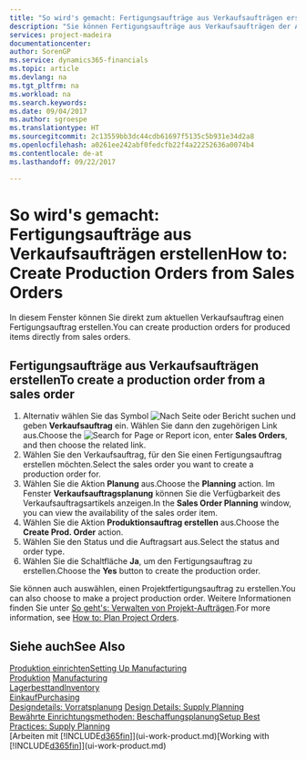 ```yaml
---
title: "So wird's gemacht: Fertigungsaufträge aus Verkaufsaufträgen erstellen | Microsoft Docs"
description: "Sie können Fertigungsaufträge aus Verkaufsaufträgen der Abteilung Vertrieb und Marketing erstellen."
services: project-madeira
documentationcenter: 
author: SorenGP
ms.service: dynamics365-financials
ms.topic: article
ms.devlang: na
ms.tgt_pltfrm: na
ms.workload: na
ms.search.keywords: 
ms.date: 09/04/2017
ms.author: sgroespe
ms.translationtype: HT
ms.sourcegitcommit: 2c13559bb3dc44cdb61697f5135c5b931e34d2a8
ms.openlocfilehash: a0261ee242abf0fedcfb22f4a22252636a0074b4
ms.contentlocale: de-at
ms.lasthandoff: 09/22/2017

---
```

# <a name="how-to-create-production-orders-from-sales-orders"></a><span data-ttu-id="72bbb-103">So wird's gemacht: Fertigungsaufträge aus Verkaufsaufträgen erstellen</span><span class="sxs-lookup"><span data-stu-id="72bbb-103">How to: Create Production Orders from Sales Orders</span></span>
<span data-ttu-id="72bbb-104">In diesem Fenster können Sie direkt zum aktuellen Verkaufsauftrag einen Fertigungsauftrag erstellen.</span><span class="sxs-lookup"><span data-stu-id="72bbb-104">You can create production orders for produced items directly from sales orders.</span></span>  

## <a name="to-create-a-production-order-from-a-sales-order"></a><span data-ttu-id="72bbb-105">Fertigungsaufträge aus Verkaufsaufträgen erstellen</span><span class="sxs-lookup"><span data-stu-id="72bbb-105">To create a production order from a sales order</span></span>  

1.  <span data-ttu-id="72bbb-106">Alternativ wählen Sie das Symbol ![Nach Seite oder Bericht suchen](media/ui-search/search_small.png "Nach Seite oder Bericht suchen") und geben **Verkaufsauftrag** ein. Wählen Sie dann den zugehörigen Link aus.</span><span class="sxs-lookup"><span data-stu-id="72bbb-106">Choose the ![Search for Page or Report](media/ui-search/search_small.png "Search for Page or Report icon") icon, enter **Sales Orders**, and then choose the related link.</span></span>  
2.  <span data-ttu-id="72bbb-107">Wählen Sie den Verkaufsauftrag, für den Sie einen Fertigungsauftrag erstellen möchten.</span><span class="sxs-lookup"><span data-stu-id="72bbb-107">Select the sales order you want to create a production order for.</span></span>  
3.  <span data-ttu-id="72bbb-108">Wählen Sie die Aktion **Planung** aus.</span><span class="sxs-lookup"><span data-stu-id="72bbb-108">Choose the **Planning** action.</span></span> <span data-ttu-id="72bbb-109">Im Fenster **Verkaufsauftragsplanung** können Sie die Verfügbarkeit des Verkaufsauftragsartikels anzeigen.</span><span class="sxs-lookup"><span data-stu-id="72bbb-109">In the **Sales Order Planning** window, you can view the availability of the sales order item.</span></span>  
4.  <span data-ttu-id="72bbb-110">Wählen Sie die Aktion **Produktionsauftrag erstellen** aus.</span><span class="sxs-lookup"><span data-stu-id="72bbb-110">Choose the **Create Prod. Order** action.</span></span>  
5.  <span data-ttu-id="72bbb-111">Wählen Sie den Status und die Auftragsart aus.</span><span class="sxs-lookup"><span data-stu-id="72bbb-111">Select the status and order type.</span></span>  
6.  <span data-ttu-id="72bbb-112">Wählen Sie die Schaltfläche **Ja**, um den Fertigungsauftrag zu erstellen.</span><span class="sxs-lookup"><span data-stu-id="72bbb-112">Choose the **Yes** button to create the production order.</span></span>

<span data-ttu-id="72bbb-113">Sie können auch auswählen, einen Projektfertigungsauftrag zu erstellen.</span><span class="sxs-lookup"><span data-stu-id="72bbb-113">You can also choose to make a project production order.</span></span> <span data-ttu-id="72bbb-114">Weitere Informationen finden Sie unter [So geht's: Verwalten von Projekt-Aufträgen](production-how-to-plan-project-orders.md).</span><span class="sxs-lookup"><span data-stu-id="72bbb-114">For more information, see [How to: Plan Project Orders](production-how-to-plan-project-orders.md).</span></span>   

## <a name="see-also"></a><span data-ttu-id="72bbb-115">Siehe auch</span><span class="sxs-lookup"><span data-stu-id="72bbb-115">See Also</span></span>  
[<span data-ttu-id="72bbb-116">Produktion einrichten</span><span class="sxs-lookup"><span data-stu-id="72bbb-116">Setting Up Manufacturing</span></span>](production-configure-production-processes.md)  
<span data-ttu-id="72bbb-117">[Produktion](production-manage-manufacturing.md)  </span><span class="sxs-lookup"><span data-stu-id="72bbb-117">[Manufacturing](production-manage-manufacturing.md)  </span></span>  
[<span data-ttu-id="72bbb-118">Lagerbesttand</span><span class="sxs-lookup"><span data-stu-id="72bbb-118">Inventory</span></span>](inventory-manage-inventory.md)  
[<span data-ttu-id="72bbb-119">Einkauf</span><span class="sxs-lookup"><span data-stu-id="72bbb-119">Purchasing</span></span>](purchasing-manage-purchasing.md)  
<span data-ttu-id="72bbb-120">[Designdetails: Vorratsplanung](design-details-supply-planning.md) </span><span class="sxs-lookup"><span data-stu-id="72bbb-120">[Design Details: Supply Planning](design-details-supply-planning.md) </span></span>  
[<span data-ttu-id="72bbb-121">Bewährte Einrichtungsmethoden: Beschaffungsplanung</span><span class="sxs-lookup"><span data-stu-id="72bbb-121">Setup Best Practices: Supply Planning</span></span>](setup-best-practices-supply-planning.md)  
<span data-ttu-id="72bbb-122">[Arbeiten mit [!INCLUDE[d365fin](includes/d365fin_md.md)]](ui-work-product.md)</span><span class="sxs-lookup"><span data-stu-id="72bbb-122">[Working with [!INCLUDE[d365fin](includes/d365fin_md.md)]](ui-work-product.md)</span></span>

